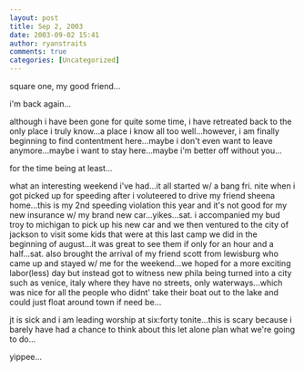 ```yaml
---
layout: post
title: Sep 2, 2003
date: 2003-09-02 15:41
author: ryanstraits
comments: true
categories: [Uncategorized]
---
```

square one, my good friend...

i'm back again...

although i have been gone for quite some time, i have retreated back to the only place i truly know...a place i know all too well...however, i am finally beginning to find contentment here...maybe i don't even want to leave anymore...maybe i want to stay here...maybe i'm better off without you...

for the time being at least...

what an interesting weekend i've had...it all started w/ a bang fri. nite when i got picked up for speeding after i voluteered to drive my friend sheena home...this is my 2nd speeding violation this year and it's not good for my new insurance w/ my brand new car...yikes...sat. i accompanied my bud troy to michigan to pick up his new car and we then ventured to the city of jackson to visit some kids that were at this last camp we did in the beginning of august...it was great to see them if only for an hour and a half...sat. also brought the arrival of my friend scott from lewisburg who came up and stayed w/ me for the weekend...we hoped for a more exciting labor(less) day but instead got to witness new phila being turned into a city such as venice, italy where they have no streets, only waterways...which was nice for all the people who didnt' take their boat out to the lake and could just float around town if need be...

jt is sick and i am leading worship at six:forty tonite...this is scary because i barely have had a chance to think about this let alone plan what we're going to do...

yippee...
